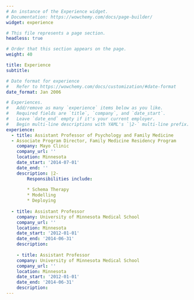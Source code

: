 ```yaml
---
# An instance of the Experience widget.
# Documentation: https://wowchemy.com/docs/page-builder/
widget: experience

# This file represents a page section.
headless: true

# Order that this section appears on the page.
weight: 40

title: Experience
subtitle:

# Date format for experience
#   Refer to https://wowchemy.com/docs/customization/#date-format
date_format: Jan 2006

# Experiences.
#   Add/remove as many `experience` items below as you like.
#   Required fields are `title`, `company`, and `date_start`.
#   Leave `date_end` empty if it's your current employer.
#   Begin multi-line descriptions with YAML's `|2-` multi-line prefix.
experience:
  - title: Assistant Professor of Psychology and Family Medicine
  - Associate Program Director, Family Medicine Residency Program
    company: Mayo Clinic
    company_url: ''
    location: Minnesota
    date_start: '2014-07-01'
    date_end: ''
    description: |2-
        Responsibilities include:
        
        * Schema Therapy
        * Modelling
        * Deploying
        
  - title: Assistant Professor
    company: University of Minnesota Medical School
    company_url: ''
    location: Minnesota
    date_start: '2012-01-01'
    date_end: '2014-06-31'
    description: 
    
    - title: Assistant Professor
    company: University of Minnesota Medical School
    company_url: ''
    location: Minnesota
    date_start: '2012-01-01'
    date_end: '2014-06-31'
    description: 
---
```

